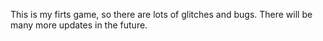 This is my firts game, so there are lots of glitches and bugs. There will be many more updates in the future.
